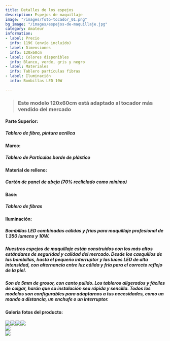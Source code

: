 ```yaml
---
title: Detalles de los espejos
description: Espejos de maquillaje
image: "/images/foto-tocador_01.png"
bg_image: "/images/espejos-de-maquillaje.jpg"
category: Amateur
information:
- label: Precio
  info: 119€ (envío incluído)
- label: Dimensiones
  info: 120x60cm
- label: Colores disponibles
  info: Blanco, verde, gris y negro
- label: Materiales
  info: Tablero partículas fibras
- label: Iluminación
  info: Bombillas LED 10W

---
```

> ### Este modelo 120x60cm está adaptado al tocador más vendido del mercado

#### **Parte Superior:**

##### Tablero de fibra, pintura acrílica

#### **Marco:**

##### Tablero de Partículas borde de plástico

#### **Material de relleno:**

##### Cartón de panel de abeja (70% recliclado como mínimo)

#### **Base:**

##### Tablero de fibras

#### **Iluminación:**

##### Bombillas LED combinadas cálidas y frías para maquillaje profesional de 1.350 lumens y 10W.

##### Nuestros espejos de maquillaje están construidos con los más altos estándares de seguridad y calidad del mercado. Desde los casquillos de las bombillas, hasta el pequeño interruptor y las luces LED de alta intensidad, con alternancia entre luz cálida y fría para el correcto reflejo de la piel.

##### Son de 5mm de grosor, con canto pulido. Los tableros aligerados y fáciles de colgar, harán que su instalación sea rápida y sencilla. Todos los modelos son configurables para adaptarnos a tus necesidades, como un mando a distancia, un enchufe o un interruptor.

#### Galería fotos del producto:

![](/images/foto-tocador_062.png)![](/images/foto-tocador_011.png)![](/images/foto-tocador_022.png)![](/images/foto-tocador_032.png)  
![](/images/foto-tocador_042.png)  
![](/images/foto-tocador_052.png)